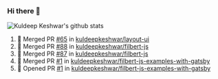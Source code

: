 ### Hi there 👋

<!--
**kuldeepkeshwar/kuldeepkeshwar** is a ✨ _special_ ✨ repository because its `README.md` (this file) appears on your GitHub profile.

Here are some ideas to get you started:

- 🔭 I’m currently working on ...
- 🌱 I’m currently learning ...
- 👯 I’m looking to collaborate on ...
- 🤔 I’m looking for help with ...
- 💬 Ask me about ...
- 📫 How to reach me: ...
- 😄 Pronouns: ...
- ⚡ Fun fact: ...
-->
![Kuldeep Keshwar's github stats](https://github-readme-stats.vercel.app/api?username=kuldeepkeshwar&show_icons=true)

<!--START_SECTION:activity-->
1. 🎉 Merged PR [#65](https://github.com//kuldeepkeshwar/layout-ui/pull/65) in [kuldeepkeshwar/layout-ui](https://github.com//kuldeepkeshwar/layout-ui)
2. 🎉 Merged PR [#88](https://github.com//kuldeepkeshwar/filbert-js/pull/88) in [kuldeepkeshwar/filbert-js](https://github.com//kuldeepkeshwar/filbert-js)
3. 🎉 Merged PR [#87](https://github.com//kuldeepkeshwar/filbert-js/pull/87) in [kuldeepkeshwar/filbert-js](https://github.com//kuldeepkeshwar/filbert-js)
4. 🎉 Merged PR [#1](https://github.com//kuldeepkeshwar/filbert-js-examples-with-gatsby/pull/1) in [kuldeepkeshwar/filbert-js-examples-with-gatsby](https://github.com//kuldeepkeshwar/filbert-js-examples-with-gatsby)
5. 💪 Opened PR [#1](https://github.com//kuldeepkeshwar/filbert-js-examples-with-gatsby/pull/1) in [kuldeepkeshwar/filbert-js-examples-with-gatsby](https://github.com//kuldeepkeshwar/filbert-js-examples-with-gatsby)
<!--END_SECTION:activity-->

